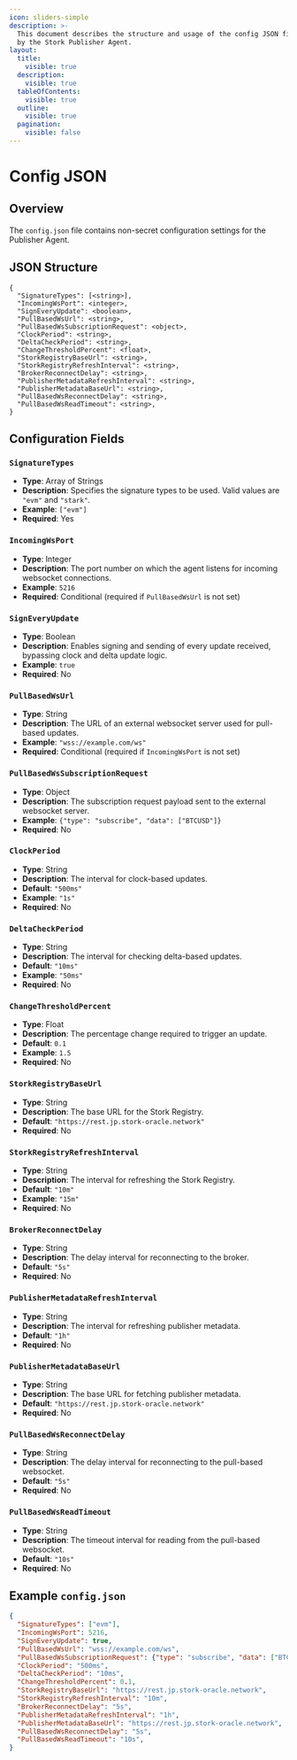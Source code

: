 ```yaml
---
icon: sliders-simple
description: >-
  This document describes the structure and usage of the config JSON file used
  by the Stork Publisher Agent.
layout:
  title:
    visible: true
  description:
    visible: true
  tableOfContents:
    visible: true
  outline:
    visible: true
  pagination:
    visible: false
---
```


# Config JSON

## Overview

The `config.json` file contains non-secret configuration settings for the Publisher Agent.

## JSON Structure

```
{
  "SignatureTypes": [<string>],
  "IncomingWsPort": <integer>,
  "SignEveryUpdate": <boolean>,
  "PullBasedWsUrl": <string>,
  "PullBasedWsSubscriptionRequest": <object>,
  "ClockPeriod": <string>,
  "DeltaCheckPeriod": <string>,
  "ChangeThresholdPercent": <float>,
  "StorkRegistryBaseUrl": <string>,
  "StorkRegistryRefreshInterval": <string>,
  "BrokerReconnectDelay": <string>,
  "PublisherMetadataRefreshInterval": <string>,
  "PublisherMetadataBaseUrl": <string>,
  "PullBasedWsReconnectDelay": <string>,
  "PullBasedWsReadTimeout": <string>,
}
```

## Configuration Fields

### **`SignatureTypes`**

* **Type**: Array of Strings
* **Description**: Specifies the signature types to be used. Valid values are `"evm"` and `"stark"`.
* **Example**: `["evm"]`
* **Required**: Yes

### **`IncomingWsPort`**

* **Type**: Integer
* **Description**: The port number on which the agent listens for incoming websocket connections.
* **Example**: `5216`
* **Required**: Conditional (required if `PullBasedWsUrl` is not set)

### **`SignEveryUpdate`**

* **Type**: Boolean
* **Description**: Enables signing and sending of every update received, bypassing clock and delta update logic.
* **Example**: `true`
* **Required**: No

### **`PullBasedWsUrl`**

* **Type**: String
* **Description**: The URL of an external websocket server used for pull-based updates.
* **Example**: `"wss://example.com/ws"`
* **Required**: Conditional (required if `IncomingWsPort` is not set)

### **`PullBasedWsSubscriptionRequest`**

* **Type**: Object
* **Description**: The subscription request payload sent to the external websocket server.
* **Example**: `{"type": "subscribe", "data": ["BTCUSD"]}`
* **Required**: No

### **`ClockPeriod`**

* **Type**: String
* **Description**: The interval for clock-based updates.
* **Default**: `"500ms"`
* **Example**: `"1s"`
* **Required**: No

### **`DeltaCheckPeriod`**

* **Type**: String
* **Description**: The interval for checking delta-based updates.
* **Default**: `"10ms"`
* **Example**: `"50ms"`
* **Required**: No

### **`ChangeThresholdPercent`**

* **Type**: Float
* **Description**: The percentage change required to trigger an update.
* **Default**: `0.1`
* **Example**: `1.5`
* **Required**: No

### **`StorkRegistryBaseUrl`**

* **Type**: String
* **Description**: The base URL for the Stork Registry.
* **Default**: `"https://rest.jp.stork-oracle.network"`
* **Required**: No

### **`StorkRegistryRefreshInterval`**

* **Type**: String
* **Description**: The interval for refreshing the Stork Registry.
* **Default**: `"10m"`
* **Example**: `"15m"`
* **Required**: No

### **`BrokerReconnectDelay`**

* **Type**: String
* **Description**: The delay interval for reconnecting to the broker.
* **Default**: `"5s"`
* **Required**: No

### **`PublisherMetadataRefreshInterval`**

* **Type**: String
* **Description**: The interval for refreshing publisher metadata.
* **Default**: `"1h"`
* **Required**: No

### **`PublisherMetadataBaseUrl`**

* **Type**: String
* **Description**: The base URL for fetching publisher metadata.
* **Default**: `"https://rest.jp.stork-oracle.network"`
* **Required**: No

### **`PullBasedWsReconnectDelay`**

* **Type**: String
* **Description**: The delay interval for reconnecting to the pull-based websocket.
* **Default**: `"5s"`
* **Required**: No

### **`PullBasedWsReadTimeout`**

* **Type**: String
* **Description**: The timeout interval for reading from the pull-based websocket.
* **Default**: `"10s"`
* **Required**: No

## Example `config.json`

```json
{
  "SignatureTypes": ["evm"],
  "IncomingWsPort": 5216,
  "SignEveryUpdate": true,
  "PullBasedWsUrl": "wss://example.com/ws",
  "PullBasedWsSubscriptionRequest": {"type": "subscribe", "data": ["BTCUSD"]},
  "ClockPeriod": "500ms",
  "DeltaCheckPeriod": "10ms",
  "ChangeThresholdPercent": 0.1,
  "StorkRegistryBaseUrl": "https://rest.jp.stork-oracle.network",
  "StorkRegistryRefreshInterval": "10m",
  "BrokerReconnectDelay": "5s",
  "PublisherMetadataRefreshInterval": "1h",
  "PublisherMetadataBaseUrl": "https://rest.jp.stork-oracle.network",
  "PullBasedWsReconnectDelay": "5s",
  "PullBasedWsReadTimeout": "10s",
}
```



